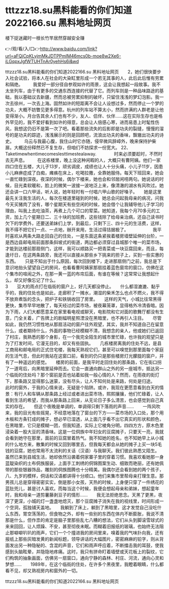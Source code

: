 # tttzzz18.su黑料能看的你们知道2022166.su 黑料地址网页
楼下捉迷藏时一根长竹竿居然穿越安全赚

👉/观/看/入/口👉http://www.baidu.com/link?url=aFQjCpKLyjmMkJDTPPmIM46mcs0b-moe8w2Xe6-iLGqpxJgfWTUHTnAr0yehHs6i&wd

tttzzz18.su黑料能看的你们知道2022166.su 黑料地址网页　　2，她们很快要步入社会试验，将本人在社会的大染缸里形成一个若无其事的人，此后此后惟有劳累和隔绝。
　　我爱好一部分径自参观如许的雨景，这会让我想起一段故事。我不太坐列车，由于有更多的交通东西连接的代替了它。而列车则是一种品味路途的基础，我以基础议去新疆，然而总被劳累抑制的破坏，只留住浅浅的梦幻泡影。我一次去徐州，一次去上海。固然如许的短距离不会让人设想过多，然而停止一个梦的功夫，大概不妨瞥见更多得意。杭州的列车站不算太小，然而挤满的人群老是让他变得渐小。月台告其余人们也有不少，友人、侣伴、伙伴……这在实际生存也是格外罕见的，我不爱好看到如许的得意，总会让人倍感心寒，进而易患上时髦性伤风，我想这仍旧不是第一次了吧。看着那些流失的后影即是功夫的裂缝，慢慢的溜号的是功夫的踪迹，浅浅展示的则是回顾吧，流浪出功夫的香味，飘辙出功夫的诗史。
　　乌云与我最心腹，我住山时它亦随，侵早微风辞嶂外，晚来保持护柴扉。大概这份释然已不复生存，但咱们不妨探求一份宽大。
	22、Taketimewhentimecomeslesttimestealaway.　　　　时来必须要趁时，不然时去无声息。
　　在这栋楼里，晚上没这种闲暇的人，大概只有曹阿姨。他们一家四口住在五楼，大儿子13岁，顽劣调皮，成绩也让人十分头痛，小儿子11岁，因患小儿麻痹症成了白痴，瘫痪在床上，吃喝拉撒，全靠她服侍。每天下班回来，她会一直忙碌到深夜。夜深的时候，偶尔下楼来，她也会和邻居闲唠两句。她说话的时候，目光柔软暖和，脸上的微笑一波接一波地泛上来，像清澈的湖水有风吹过。她还会讲一口六甲话，听人说，她年轻时有一付唱六甲山歌的好嗓子。　　她是这里最先关注我生活的人，每次在楼道里碰到的时候，她总会问起我母亲的病况，问我今天买猪肉了没有，哪个星期天有些空闲的时候，她会借个让我辅导他儿子学习的理由，叫我上去吃油茶，再煮上几个可口的荤菜。她知道，我每个月70多元的工资，加上几个星期日二、三十块的加班费，这些钱除了给母亲治病，还自己读书时欠下的学费外，还要送弟妹们上学，到最后，只剩下三、四十元的生活费，这样，我不得不把它们一点、一点地，辦开来用，生活过得拮据极了。　　　　　　我平时喜欢从两条大路走回自己的住处，一是东面这条紧挨着楼房墙壁延伸的台阶，一是西边县邮电局前面那条斜坡式的街道，两边都必须穿过县城那个唯一的菜市场，才能到达楼前那扇侧门，这样，我可以顺路买一把青菜或一块豆腐回来，而且，每逢圩日，在这两条路旁，我还可以直接从那些乡下挑来的担子上，买到一些实惠的东西。　　只是不知出于什么原因，每次回到楼下，走进那扇侧门之前，我总是下意识地抬头望望自己的房间，也看看曹阿姨家那扇挂着蓝色窗帘的窗口，仿佛在这个集市的喧闹之外，在那一黄一蓝的布帘后面，有谁在等候？这常常让我想起什么，却又好像忘记了什么。　　　　　　　　　　　　　　　　　　　　　　　　3　　豆大的雨点打在临街的窗户上，好几天都没停止。　　什么都湿漉漉、黏乎乎的，我的住处也是如此，走廊积了一摊水，潮湿的柴禾怎么也点不燃火，我不得不放弃煮饭的念头，把炉子和铁锅收回了房里。　　这样的天气，小城比往常黑得更快，集市早早地散了，每天经过的菜市场，被夜幕笼罩，显得格外冷清昏暗。因为下雨，人们大都愿意呆在家里看电视或聊天，电影院和它对面的歌舞厅都没有生意，门全关着，广告牌上的剧幅明星照湮没在黑暗里，也不再引人注目。　　尽管如此，我仍然习惯性地从那扇活动的窗户往外观望，其实，我并不知道自己在留意什么，或者期待什么，外面的事物已经模糊不清，我想念的亲人，他或她们已返回了村庄，我熟悉的那个身影，在一个我完全陌生的城市里忙碌，也许我的观望只是为了打发时间，它漫无目的，却又有些固执。　　几栋楼房离我的住处不远，是县工商局和邮电局的正式住宅楼，我每天熟视它们，甚至可以嗅觉到那里面每个家庭的生活气息，但此时我站在这窗口前，看到的仍只是那些楼房灯光朦胧的窗户，并有了一种遥远的感觉。　　楼房的前面，是我平时走回住处的那条路，它在街口拐了一道弯后，向黑暗里延伸而去。它会一直通向群山之外的另一座城市，抵达另一个临街的住处吗？那个窗前是否也站着如我一般心情的人？然而，在雨夜的街灯下，那条路又显得那么迷蒙，没有尽头，让人不知何处是来路，何处是归途。　　此时的窗外，于我的心情来说，无疑是个陷阱。或许，我现在更愿意看到白天的情景：有行人和车辆从那条路上经过或者进出菜市场，熙熙攘攘，他们忙碌着，让人看到生活的希望，而我从那条路上回来，从无论日子多么清苦，也会感觉到自己真实的存在。　　但这个夜晚是单调的，单调得只剩下落雨的声音……　　一阵风吹来，我的目光有些摇晃，不经意地落在了窗台的下方——菜市场的入口处，那个用木板和方条钉成的摊子，想必早已湿透，从上面几乎看不出它真实的形状和颜色，在黑暗里，它只是模糊一团，但我知道，实际上它棱角分明，四四方方，原木色里浸染着一股大豆的清香味。这是一位侗族中年妇女的豆腐摊子，只要天一亮，我就会看到她守在那里，面前的豆腐冒着热气。我不知她的姓名，也不知她早上从小城的什么地方来，散集的时候又回到哪里去，但我每天都会从她的摊子上买一块5毛钱的豆腐，她也常用不太流利的关话（汉语）与我聊天。我们彼此熟悉又陌生。　　虽然已来到县城生活，她却依然沿袭着侗家寨子里的穿着习惯。我喜欢看她那一身蓝靛染织的土布侗族服装，上面手工刺绣的侗锦图案生动、细致而艳丽，还有她佩带的那些银器饰品，雕刻的侗族图腾也十分精美。我偶尔还会看到她的两个孩子，八、九岁的模样，侗话和汉语都讲得十分顺口。他们来集市里帮母亲打理生意。那男孩儿总是穿得密密实实，倒是那小女孩，天热的时候，上身便只穿了一件绣花的蓝肚兜儿，甚是讨人喜欢。而每当这个时候，我便会想起母亲和弟妹，想起童年时，我和母亲一道剪薯藤剥豆子的情形……　　我无法拒绝思念。天黑了更黑，夜深了更深，小城的灯一盏盏地熄灭，那个豆腐摊子消失在我的视线里，时间形成一个空洞，孤独铺天盖地。　　我躺到了床上，躺到了黑暗里，这才发觉自己没吃什么东西，胃空荡荡的，但食物之外，却有一些别的东西在体内不断膨胀，我说不清那是什么，但作祟的肯定是脑子里那些乱七八糟的想法，它们从头到脚滚雪球式的来来回回，让人烦躁、不安，甚至彻夜未眠。而糊着旧报纸的玻璃，也始终无法阻止那噼噼叭叭的雨声，它们一个个撞进我的房间里来，嗅着我的气味扑向我，还有报纸上那些灰暗发黄的新闻标题，领导讲话的大幅图片，密密麻麻的铅字，则从背面发出另一种隐秘的、含混的声音，它们和雨声呼应着，不断擂击我的耳鼓，使我感到头脑眩晕，并隐隐地疼痛。这时，我只有拼命盯着墙壁或天花板上的裂纹，它们构筑的抽象画面，仿佛另一扇窗口，通向宁静的森林、村庄、河流，通向心灵和梦想……　　1989年，在这个临街的住处，在许多个黑夜里，我瞪着眼睛，什么都看不见，却又熟视房内和窗外的一切。

tttzzz18.su黑料能看的你们知道2022166.su 黑料地址网页
